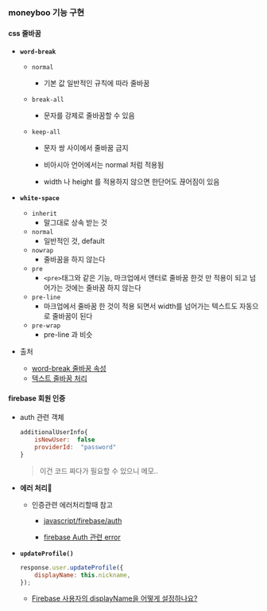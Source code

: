 ### moneyboo 기능 구현
#### css 줄바꿈 
- **```word-break```**
	- ```normal```

		- 기본 값 일반적인 규칙에 따라 줄바꿈

	- ```break-all```
		- 문자를 강제로 줄바꿈할 수 있음

	- ```keep-all```
		- 문자 쌍 사이에서 줄바꿈 금지

		- 비아시아 언어에서는 normal 처럼 적용됨

		- width 나 height 를 적용하지 않으면 한단어도 끊어짐이 있음

- **```white-space```**

	- ```inherit```
		- 말그대로 상속 받는 것
	- ```normal```
		- 일반적인 것, default
	- ```nowrap```
		- 줄바꿈을 하지 않는다
	- ```pre```
		- ```<pre>```태그와 같은 기능, 마크업에서 앤터로 줄바꿈 한것 만 적용이 되고 넘어가는 것에는 줄바꿈 하지 않는다
	- ```pre-line```
		- 마크업에서 줄바꿈 한 것이 적용 되면서 width를 넘어가는 텍스트도 자동으로 줄바꿈이 된다
	- ```pre-wrap```
		- pre-line 과 비슷

- 출처
	- [word-break 줄바꿈 속성](https://aboooks.tistory.com/189)
	- [텍스트 줄바꿈 처리](https://htglss.tistory.com/31) 


#### firebase 회원 인증
- auth 관련 객체
	```js
	additionalUserInfo{
		isNewUser:  false
		providerId:  "password"
	}
	```
	> 이건 코드 짜다가 필요할 수 있으니 메모..

- **에러 처리**📌
	- 인증관련 에러처리할때 참고

		- [javascript/firebase/auth](https://firebase.google.com/docs/reference/js/firebase.auth?hl=ko)

		- [firebase Auth 관련 error](https://firebase.google.com/docs/reference/js/firebase.auth.Error?hl=ko)


- **```updateProfile()```**
	```js
	response.user.updateProfile({
		displayName: this.nickname,
	});
	```
	- [Firebase 사용자의 displayName을 어떻게 설정하나요?](https://stackoverflow.com/questions/40389946/how-do-i-set-the-displayname-of-firebase-user)
